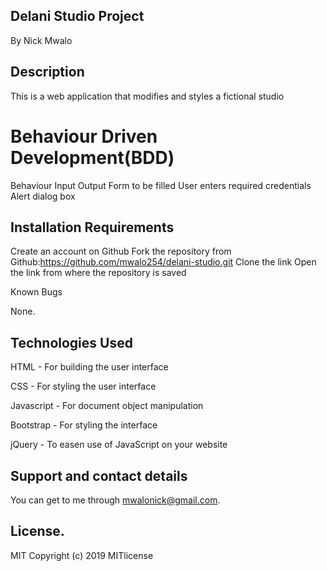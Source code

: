 ## Delani Studio Project
By Nick Mwalo
## Description
This is a web application that modifies and styles a fictional studio

# Behaviour Driven Development(BDD)
 Behaviour	                Input	                      Output
Form to be filled	User enters required credentials	Alert dialog box 

## Installation Requirements
Create an account on Github
Fork the repository from Github:https://github.com/mwalo254/delani-studio.git
Clone the link
Open the link from where the repository is saved

Known Bugs

None.

## Technologies Used
HTML - For building the user interface

CSS - For styling the user interface

Javascript - For document object manipulation

Bootstrap - For styling the interface

jQuery - To easen use of JavaScript on your website

## Support and contact details
You can get to me through mwalonick@gmail.com.

## License.
MIT Copyright (c) 2019 MITlicense